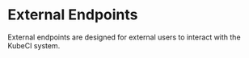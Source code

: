 # External Endpoints #

External endpoints are designed for external users to interact with the KubeCI system.
